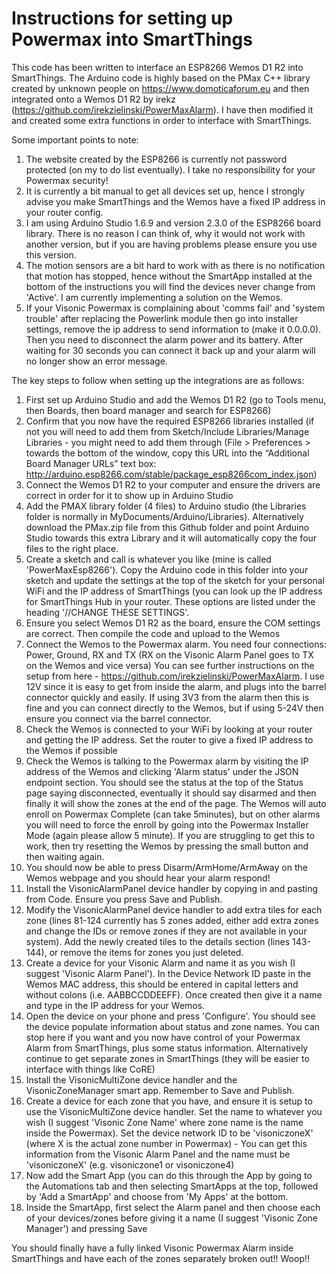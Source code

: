 # Instructions for setting up Powermax into SmartThings

This code has been written to interface an ESP8266 Wemos D1 R2 into SmartThings. The Arduino code is highly based on the PMax C++ library created by unknown people on https://www.domoticaforum.eu and then integrated onto a Wemos D1 R2 by irekz (https://github.com/irekzielinski/PowerMaxAlarm). I have then modified it and created some extra functions in order to interface with SmartThings.

Some important points to note:
1) The website created by the ESP8266 is currently not password protected (on my to do list eventually). I take no responsibility for your Powermax security!
2) It is currently a bit manual to get all devices set up, hence I strongly advise you make SmartThings and the Wemos have a fixed IP address in your router config.
3) I am using Arduino Studio 1.6.9 and version 2.3.0 of the ESP8266 board library. There is no reason I can think of, why it would not work with another version, but if you are having problems please ensure you use this version.
4) The motion sensors are a bit hard to work with as there is no notification that motion has stopped, hence without the SmartApp installed at the bottom of the instructions you will find the devices never change from 'Active'. I am currently implementing a solution on the Wemos.
5) If your Visonic Powermax is complaining about 'comms fail' and 'system trouble' after replacing the Powerlink module then go into installer settings, remove the ip address to send information to (make it 0.0.0.0). Then you need to disconnect the alarm power and its battery. After waiting for 30 seconds you can connect it back up and your alarm will no longer show an error message.

The key steps to follow when setting up the integrations are as follows:
1) First set up Arduino Studio and add the Wemos D1 R2 (go to Tools menu, then Boards, then board manager and search for ESP8266)
2) Confirm that you now have the required ESP8266 libraries installed (if not you will need to add them from Sketch/Include Libraries/Manage Libraries - you might need to add them through (File > Preferences > towards the bottom of the window, copy this URL into the “Additional Board Manager URLs” text box: http://arduino.esp8266.com/stable/package_esp8266com_index.json)
3) Connect the Wemos D1 R2 to your computer and ensure the drivers are correct in order for it to show up in Arduino Studio
4) Add the PMAX library folder (4 files) to Arduino studio (the Libraries folder is normally in MyDocuments/Arduino/Libraries). Alternatively download the PMax.zip file from this Github folder and point Arduino Studio towards this extra Library and it will automatically copy the four files to the right place.
5) Create a sketch and call is whatever you like (mine is called 'PowerMaxEsp8266'). Copy the Arduino code in this folder into your sketch and update the settings at the top of the sketch for your personal WiFi and the IP address of SmartThings (you can look up the IP address for SmartThings Hub in your router. These options are listed under the heading '//CHANGE THESE SETTINGS'.
6) Ensure you select Wemos D1 R2 as the board, ensure the COM settings are correct. Then compile the code and upload to the Wemos
7) Connect the Wemos to the Powermax alarm. You need four connections: Power, Ground, RX and TX (RX on the Visonic Alarm Panel goes to TX on the Wemos and vice versa) You can see further instructions on the setup from here - https://github.com/irekzielinski/PowerMaxAlarm. I use 12V since it is easy to get from inside the alarm, and plugs into the barrel connector quickly and easily. If using 3V3 from the alarm then this is fine and you can connect directly to the Wemos, but if using 5-24V then ensure you connect via the barrel connector.
8) Check the Wemos is connected to your WiFi by looking at your router and getting the IP address. Set the router to give a fixed IP address to the Wemos if possible
9) Check the Wemos is talking to the Powermax alarm by visiting the IP address of the Wemos and clicking 'Alarm status' under the JSON endpoint section. You should see the status at the top of the Status page saying disconnected, eventually it should say disarmed and then finally it will show the zones at the end of the page. The Wemos will auto enroll on Powermax Complete (can take 5minutes), but on other alarms you will need to force the enroll by going into the Powermax Installer Mode (again please allow 5 minute). If you are struggling to get this to work, then try resetting the Wemos by pressing the small button and then waiting again.
10) You should now be able to press Disarm/ArmHome/ArmAway on the Wemos webpage and you should hear your alarm respond!
11) Install the VisonicAlarmPanel device handler by copying in and pasting from Code. Ensure you press Save and Publish.
12) Modify the VisonicAlarmPanel device handler to add extra tiles for each zone (lines 81-124 currently has 5 zones added, either add extra zones and change the IDs or remove zones if they are not available in your system). Add the newly created tiles to the details section (lines 143-144), or remove the items for zones you just deleted.
13) Create a device for your Visonic Alarm and name it as you wish (I suggest 'Visonic Alarm Panel'). In the Device Network ID paste in the Wemos MAC address, this should be entered in capital letters and without colons (i.e. AABBCCDDEEFF). Once created then give it a name and type in the IP address for your Wemos.
14) Open the device on your phone and press 'Configure'. You should see the device populate information about status and zone names.
You can stop here if you want and you now have control of your Powermax Alarm from SmartThings, plus some status information. Alternatively continue to get separate zones in SmartThings (they will be easier to interface with things like CoRE)
15) Install the VisonicMultiZone device handler and the VisonicZoneManager smart app. Remember to Save and Publish.
16) Create a device for each zone that you have, and ensure it is setup to use the VisonicMultiZone device handler. Set the name to whatever you wish (I suggest 'Visonic Zone Name' where zone name is the name inside the Powermax). Set the device network ID to be 'visoniczoneX' (where X is the actual zone number in Powermax) - You can get this information from the Visonic Alarm Panel and the name must be 'visoniczoneX' (e.g. visoniczone1 or visoniczone4)
17) Now add the Smart App (you can do this through the App by going to the Automations tab and then selecting SmartApps at the top, followed by 'Add a SmartApp' and choose from 'My Apps' at the bottom.
18) Inside the SmartApp, first select the Alarm panel and then choose each of your devices/zones before giving it a name (I suggest 'Visonic Zone Manager') and pressing Save

You should finally have a fully linked Visonic Powermax Alarm inside SmartThings and have each of the zones separately broken out!! Woop!!
